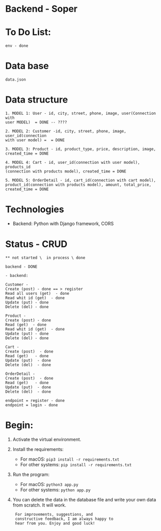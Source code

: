 # Backend - Soper

# To Do List:
    env - done

# Data base
    data.json

# Data structure

    1. MODEL 1: User - id, city, street, phone, image, user(Connection with 
    user MODEL)  = DONE -- ????

    2. MODEL 2: Customer -id, city, street, phone, image, user_id(connection 
    with user model) =  = DONE

    3. MODEL 3: Product - id, product_type, price, description, image, 
    created_time = DONE

    4. MODEL 4: Cart - id, user_id(connection with user model), products_id
    (connection with products model), created_time = DONE

    5. MODEL 5: OrderDetail - id, cart_id(connection with cart model), 
    product_id(connection with products model), amount, total_price, 
    created_time = DONE

# Technologies

 - Backend: Python with Django framework, CORS


# Status - CRUD

    ** not started \  in process \ done

    backend - DONE

    - backend:

    Customer - 
    Create (post) - done == > register
    Read all users (get)  - done
    Read whit id (get)  - done
    Update (put) - done
    Delete (del) - done 

    Product -  
    Create (post) - done
    Read (get)  - done
    Read whit id (get)  - done
    Update (put) - done
    Delete (del) - done

    Cart - 
    Create (post)  - done
    Read (get)   - done
    Update (put)  - done
    Delete (del)  - done

    OrderDetail - 
    Create (post)  - done
    Read (get)   - done
    Update (put)  - done
    Delete (del)  - done

    endpoint = register - done
    endpoint = login - done

# Begin:

1. Activate the virtual environment.

2. Install the requirements:
   - For macOS: `pip3 install -r requirements.txt`
   - For other systems: `pip install -r requirements.txt`

3. Run the program:
   - For macOS: `python3 app.py`
   - For other systems: `python app.py`

4. You can delete the data in the database file and 
write your own data from scratch. 
It will work.


        For improvements, suggestions, and 
        constructive feedback, I am always happy to 
        hear from you. Enjoy and good luck!


